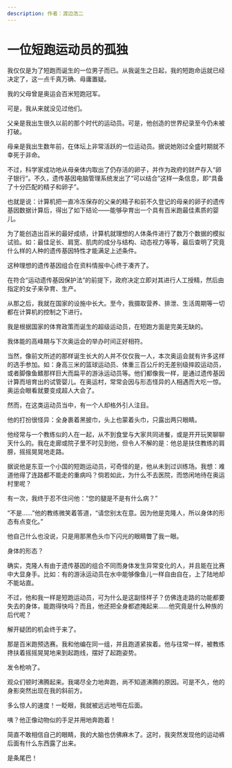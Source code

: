 ```yaml
---
description: 作者：渡边浩二
---
```


# 一位短跑运动员的孤独

&#x20;       我仅仅是为了短跑而诞生的一位男子而已。从我诞生之日起，我的短跑命运就已经决定了，这一点千真万确、毋庸置疑。

&#x20;       我的父母曾是奥运会百米短跑冠军。

&#x20;       可是，我从来就没见过他们。

&#x20;       父亲是我出生很久以前的那个时代的运动员。可是，他创造的世界纪录至今仍未被打破。

&#x20;       母亲是我出生数年前，在体坛上非常活跃的一位运动员。据说她刚过全盛时期就不幸死于非命。

&#x20;       不过，科学家成功地从母亲体内取出了仍存活的卵子，并作为政府的财产存入“卵子银行”。不久，遗传基因电脑管理系统发出了“可以结合”这样一条信息，即“具备了十分匹配的精子和卵子”。

&#x20;       也就是说：计算机把一直冷冻保存的父亲的精子和前不久登记的母亲的卵子的遗传基因数据计算后，得出了如下结论——能够孕育出一个具有百米跑最佳素质的婴儿。

&#x20;       为了能创造出百米的最好成绩，计算机就理想的人体条件进行了数万个数据的模拟试验。如：最佳足长、肩宽、肌肉的成分与结构、动态视力等等，最后查明了究竟什么样的人种的遗传基因特性才能满足上述条件。

&#x20;       这种理想的遗传基因组合在资料情报中心终于凑齐了。

&#x20;       在符合“运动遗传基因保护法”的前提下，政府决定立即对其进行人工授精，然后由指定的女子来孕育、生产。

&#x20;       从那之后，我就在国家的设施中长大。至今，我摄取营养、排泄、生活周期等一切都在计算机的控制之下进行。

&#x20;       我是根据国家的体育政策而诞生的超级运动员，在短跑方面是完美无缺的。

&#x20;       我体能的高峰期与下次奥运会的举办时间正好相符。

&#x20;       当然，像前文所述的那样诞生长大的人并不仅仅我一人，本次奥运会就有许多这样的选手参加。如：身高三米的篮球运动员、体重三百公斤的无差别级摔跤运动员，或者脚像鱼鳍那样巨大而扁平的游泳运动员等。他们都像我一样，是通过遗传基因计算而培育出的试管婴儿。在奥运村，常常会因与形态怪异的人相遇而大吃一惊。奥运会眼看就要变成超人大会了。

&#x20;       然而，在这类运动员当中，有一个人却格外引人注目。

&#x20;       他的打扮很怪异：全身裹着黑披巾，头上也蒙着头巾，只露出两只眼睛。

&#x20;       他经常与一个教练似的人在一起，从不到食堂与大家共同进餐，或是开开玩笑聊聊天什么的。我在走廊或院子里不时见到他，但令人不解的是：他总是扶住教练的肩膀，摇摇晃晃地走路。

&#x20;       据说他是东亚一个小国的短跑运动员，可奇怪的是，他从未到过训练场。我想：难道他得了连路都不能走的重病吗？倘若如此，为什么不去医院，而悠闲地待在奥运村里呢？

&#x20;       有一次，我终于忍不住问他：“您的腿是不是有什么病？”

&#x20;       “不是……”他的教练微笑着答道，“请您别太在意。因为他是克隆人，所以身体的形态有点变化。”

&#x20;       他自己什么也没说，只是用那黑色头巾下闪光的眼睛瞥了我一眼。

&#x20;       身体的形态？

&#x20;       确实，克隆人有由于遗传基因的组合不同而身体发生异常变化的人，并且能在比赛中大显身手。比如：有的游泳运动员在水中能够像鱼儿一样自由自在，上了陆地却不能站直。

&#x20;       不过，他和我一样是短跑运动员，可为什么是这副怪样子？仿佛连走路的功能都要失去的身体，能跑得快吗？而且，他还把全身都遮掩起来……他究竟是什么种族的后代呢？

&#x20;       解开疑团的机会终于来了。

&#x20;       那是百米跑预选赛。我和他编在同一组，并且跑道紧挨着。他与往常一样，被教练搀扶着摇摇晃晃地来到起跑线，摆好了起跑姿势。

&#x20;       发令枪响了。

&#x20;       观众们顿时沸腾起来。我竭尽全力地奔跑，尚不知道沸腾的原因。可是不久，他的身影突然出现在我的斜前方。

&#x20;       多么惊人的速度！一眨眼，我就被远远地甩在后面。

&#x20;       咦？他正像动物似的手足并用地奔跑着！

&#x20;       简直不敢相信自己的眼睛，我的大脑也仿佛麻木了。这时，我突然发现他的运动裤后面有什么东西露了出来。

&#x20;       是条尾巴！
